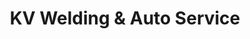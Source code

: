 ---
title: "KV Welding & Auto Service"
url: /belton/kv-welding-and-auto-service/
shop: car repair
---